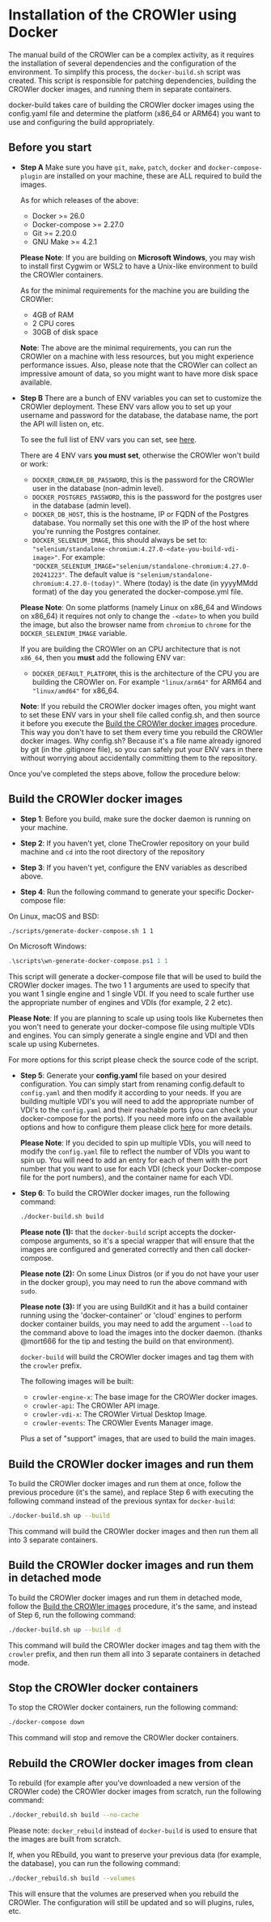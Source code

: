 # Installation of the CROWler using Docker

The manual build of the CROWler can be a complex activity, as it requires the
installation of several dependencies and the configuration of the environment.
To simplify this process, the `docker-build.sh` script was created. This script
is responsible for patching dependencies, building the CROWler docker images,
and running them in separate containers.

docker-build takes care of building the CROWler docker images using the
config.yaml file and determine the platform (x86_64 or ARM64) you want to use
and configuring the build appropriately.

## Before you start

- **Step A** Make sure you have `git`, `make`, `patch`, `docker` and `docker-compose-plugin`
  are installed on your machine, these are ALL required to build the images.

  As for which releases of the above:
  - Docker >= 26.0
  - Docker-compose >= 2.27.0
  - Git >= 2.20.0
  - GNU Make >= 4.2.1

  **Please Note**: If you are building on **Microsoft Windows**, you may wish to
  install first Cygwim or WSL2 to have a Unix-like environment to build the
  CROWler containers.

  As for the minimal requirements for the machine you are building the CROWler:
  - 4GB of RAM
  - 2 CPU cores
  - 30GB of disk space

  **Note**: The above are the minimal requirements, you can run the CROWler on
  a machine with less resources, but you might experience performance issues.
  Also, please note that the CROWler can collect an impressive amount of data,
  so you might want to have more disk space available.

- **Step B** There are a bunch of ENV variables you can set to
  customize the CROWler deployment. These ENV vars allow you to set up your
  username and password for the database, the database name, the port the API
  will listen on, etc.

  To see the full list of ENV vars you can set, see [here](doc/env_vars.md).

  There are 4 ENV vars **you must set**, otherwise the CROWler won't build or
  work:

  - `DOCKER_CROWLER_DB_PASSWORD`, this is the password for the CROWler user in
    the database (non-admin level).
  - `DOCKER_POSTGRES_PASSWORD`, this is the password for the postgres user in
    the database (admin level).
  - `DOCKER_DB_HOST`, this is the hostname, IP or FQDN of the Postgres database.
    You normally set this one with the IP of the host where you're running the
    Postgres container.
  - `DOCKER_SELENIUM_IMAGE`, this should always be set to:
  `"selenium/standalone-chromium:4.27.0-<date-you-build-vdi-image>"`. For
  example:
  `"DOCKER_SELENIUM_IMAGE="selenium/standalone-chromium:4.27.0-20241223"`.
  The default value is `"selenium/standalone-chromium:4.27.0-(today)"`.
  Where (today) is the date (in yyyyMMdd format) of the day you generated the
  docker-compose.yml file.

  **Please Note**: On some platforms (namely Linux on x86_64 and Windows on
  x86_64) it requires not only to change the `-<date>` to when you build the
  image, but also the browser name from `chromium` to `chrome` for the
  `DOCKER_SELENIUM_IMAGE` variable.

  If you are building the CROWler on an CPU architecture that is not `x86_64`,
   then you **must** add the following ENV var:

  - `DOCKER_DEFAULT_PLATFORM`, this is the architecture of the CPU you are
   building the CROWler on. For example `"linux/arm64"` for ARM64 and
   `"linux/amd64"` for x86_64.

  **Note**: If you rebuild the CROWler docker images often, you might want to
  set these ENV vars in your shell file called config.sh, and then source it
  before you execute the [Build the CROWler docker images](#build-the-crowler-docker-images)
  procedure. This way you don't have to set them every time you rebuild the
  CROWler docker images. Why config.sh? Because it's a file name already ignored
  by git (in the .gitignore file), so you can safely put your ENV vars in there
  without worrying about accidentally committing them to the repository.

Once you've completed the steps above, follow the procedure below:

## Build the CROWler docker images

- **Step 1**: Before you build, make sure the docker daemon is running on your machine.

- **Step 2**: If you haven't yet, clone TheCrowler repository on your build
 machine and `cd` into the root directory of the repository

- **Step 3**: If you haven't yet, configure the ENV variables as described
 above.

- **Step 4**: Run the following command to generate your specific
 Docker-compose file:

On Linux, macOS and BSD:

  ```bash
  ./scripts/generate-docker-compose.sh 1 1
  ```

On Microsoft Windows:

  ```powershell
  .\scripts\wn-generate-docker-compose.ps1 1 1
  ```

  This script will generate a docker-compose file that will be used to build
  the CROWler docker images. The two 1 1 arguments are used to specify that
  you want 1 single engine and 1 single VDI.
  If you need to scale further use the appropriate number of engines and VDIs
  (for example, 2 2 etc).

  **Please Note**: If you are planning to scale up using tools like Kubernetes
  then you won't need to generate your docker-compose file using multiple VDIs
  and engines. You can simply generate a single engine and VDI and then scale
  up using Kubernetes.

  For more options for this script please check the source code of the script.

- **Step 5**: Generate your **config.yaml** file based on your desired
  configuration. You can simply start from renaming config.default to
  `config.yaml` and then modify it according to your needs. If you are building
  multiple VDI's you will need to add the appropriate number of VDI's to the
  `config.yaml` and their reachable ports (you can check your docker-compose for
  the ports). If you need more info on the available options and how to
  configure them please click [here](./config_yaml.md) for more details.

  **Please Note**: If you decided to spin up multiple VDIs, you will need to
  modify the `config.yaml` file to reflect the number of VDIs you want to
  spin up. You will need to add an entry for each of them with the port
  number that you want to use for each VDI (check your Docker-compose file
  for the port numbers), and the container name for each VDI.

- **Step 6**: To build the CROWler docker images, run the following command:

  ```bash
  ./docker-build.sh build
  ```

  **Please note (1):** that the `docker-build` script accepts the docker-compose
  arguments, so it's a special wrapper that will ensure that the images are
  configured and generated correctly and then call docker-compose.

  **Please note (2):** On some Linux Distros (or if you do not have your user
  in the docker group), you may need to run the above command with `sudo`.

  **Please note (3):** If you are using BuildKit and it has a build container
  running using the 'docker-container' or 'cloud' engines to perform docker
  container builds, you may need to add the argument `--load` to the command
  above to load the images into the docker daemon. (thanks @mort666 for the
  tip and testing the build on that environment).

  `docker-build` will build the CROWler docker images and tag them with the
   `crowler` prefix.

  The following images will be built:

  - `crowler-engine-x`: The base image for the CROWler docker images.
  - `crowler-api`: The CROWler API image.
  - `crowler-vdi-x`: The CROWler Virtual Desktop Image.
  - `crowler-events`: The CROWler Events Manager image.

  Plus a set of "support" images, that are used to build the main images.

## Build the CROWler docker images and run them

To build the CROWler docker images and run them at once, follow the previous
procedure (it's the same), and replace Step 6 with executing the following
command instead of the previous syntax for `docker-build`:

```bash
./docker-build.sh up --build
```

This command will build the CROWler docker images and then run them all into 3
separate containers.

## Build the CROWler docker images and run them in detached mode

To build the CROWler docker images and run them in detached mode, follow the
[Build the CROWler images](#build-the-crowler-docker-images) procedure, it's
the same, and instead of Step 6, run the following command:

```bash
./docker-build.sh up --build -d
```

This command will build the CROWler docker images and tag them with the
`crowler` prefix, and then run them all into 3 separate containers in
detached mode.

## Stop the CROWler docker containers

To stop the CROWler docker containers, run the following command:

```bash
./docker-compose down
```

This command will stop and remove the CROWler docker containers.

## Rebuild the CROWler docker images from clean

To rebuild (for example after you've downloaded a new version of the CROWler
code) the CROWler docker images from scratch, run the following command:

```bash
./docker_rebuild.sh build --no-cache
```

Please note: `docker_rebuild` instead of `docker-build` is used to ensure that
the images are built from scratch.

If, when you REbuild, you want to preserve your previous data (for example, the
database), you can run the following command:

```bash
./docker_rebuild.sh build --volumes
```

This will ensure that the volumes are preserved when you rebuild the CROWler.
The configuration will still be updated and so will plugins, rules, etc.
